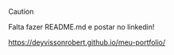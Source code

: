  > [!CAUTION]
 > Falta fazer README.md e postar no linkedin!

https://deyvissonrobert.github.io/meu-portfolio/

